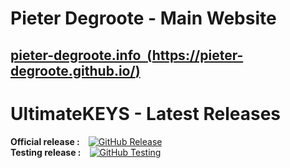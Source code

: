 # Pieter Degroote - Main Website

## [pieter-degroote.info &nbsp;(https://pieter-degroote.github.io/)](https://pieter-degroote.github.io/)

# UltimateKEYS - Latest Releases

**Official release :**&emsp;[![GitHub Release](https://img.shields.io/github/release/pieter-degroote/UltimateKEYS.svg)](https://github.com/pieter-degroote/UltimateKEYS/releases)  
**Testing release :**&emsp;[![GitHub Testing](https://img.shields.io/github/release/pieter-degroote/UltimateKEYS-testing.svg?label=testing)](https://github.com/pieter-degroote/UltimateKEYS-testing/releases)
